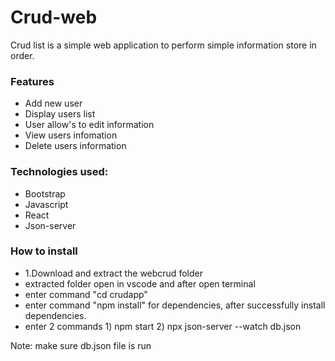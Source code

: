 # Crud-web

Crud list is a simple web application to perform simple information store in order.

### Features
* Add new user
* Display users list
* User allow's to edit information
* View users infomation
* Delete users information


### Technologies used:
* Bootstrap
* Javascript
* React
* Json-server
  

### How to install
* 1.Download and extract the webcrud folder
* extracted folder open in vscode and after open terminal
* enter command "cd crudapp"
* enter command "npm install" for dependencies, after successfully install dependencies.
* enter 2 commands 1) npm start  2) npx json-server --watch db.json

Note: make sure db.json file is run

